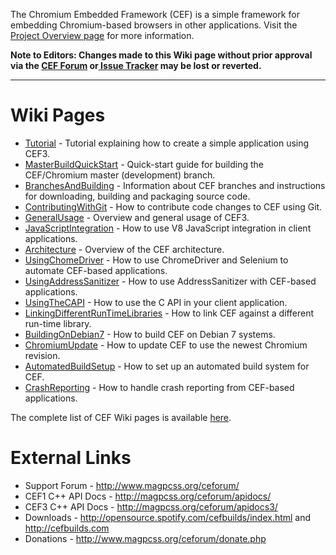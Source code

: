The Chromium Embedded Framework (CEF) is a simple framework for embedding Chromium-based browsers in other applications. Visit the [Project Overview page](https://bitbucket.org/chromiumembedded/cef/overview) for more information.

**Note to Editors: Changes made to this Wiki page without prior approval via the [CEF Forum](http://magpcss.org/ceforum/) or[ Issue Tracker](https://bitbucket.org/chromiumembedded/cef/issues?status=new&status=open) may be lost or reverted.**

***

# Wiki Pages

* [Tutorial](Tutorial.md) - Tutorial explaining how to create a simple application using CEF3.
* [MasterBuildQuickStart](MasterBuildQuickStart.md) - Quick-start guide for building the CEF/Chromium master (development) branch.
* [BranchesAndBuilding](BranchesAndBuilding.md) - Information about CEF branches and instructions for downloading, building and packaging source code.
* [ContributingWithGit](ContributingWithGit.md) - How to contribute code changes to CEF using Git.
* [GeneralUsage](GeneralUsage.md) - Overview and general usage of CEF3.
* [JavaScriptIntegration](JavaScriptIntegration.md) - How to use V8 JavaScript integration in client applications.
* [Architecture](Architecture.md) - Overview of the CEF architecture.
* [UsingChomeDriver](UsingChromeDriver.md) - How to use ChromeDriver and Selenium to automate CEF-based applications.
* [UsingAddressSanitizer](UsingAddressSanitizer.md) - How to use AddressSanitizer with CEF-based applications.
* [UsingTheCAPI](UsingTheCAPI.md) - How to use the C API in your client application.
* [LinkingDifferentRunTimeLibraries](LinkingDifferentRunTimeLibraries.md) - How to link CEF against a different run-time library.
* [BuildingOnDebian7](BuildingOnDebian7.md) - How to build CEF on Debian 7 systems.
* [ChromiumUpdate](ChromiumUpdate.md) - How to update CEF to use the newest Chromium revision.
* [AutomatedBuildSetup](AutomatedBuildSetup.md) - How to set up an automated build system for CEF.
* [CrashReporting](CrashReporting.md) - How to handle crash reporting from CEF-based applications.

The complete list of CEF Wiki pages is available [here](https://bitbucket.org/chromiumembedded/cef/wiki/browse/).

# External Links

* Support Forum - http://www.magpcss.org/ceforum/
* CEF1 C++ API Docs - http://magpcss.org/ceforum/apidocs/
* CEF3 C++ API Docs - http://magpcss.org/ceforum/apidocs3/
* Downloads - http://opensource.spotify.com/cefbuilds/index.html and http://cefbuilds.com
* Donations - http://www.magpcss.org/ceforum/donate.php